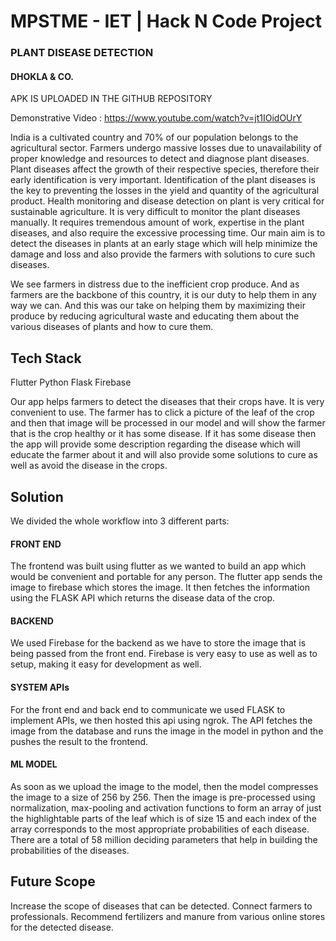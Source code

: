 # MPSTME - IET | Hack N Code Project 
### PLANT DISEASE DETECTION
#### DHOKLA & CO.

APK IS UPLOADED IN THE GITHUB REPOSITORY

Demonstrative Video : https://www.youtube.com/watch?v=jt1IOidOUrY

India is a cultivated country and 70% of our population belongs to the agricultural sector. Farmers undergo massive losses due to unavailability of proper knowledge and resources to detect and diagnose plant diseases. Plant diseases affect the growth of their respective species, therefore their early identification is very important. Identification of the plant diseases is the key to preventing the losses in the yield and quantity of the agricultural product. Health monitoring and disease detection on plant is very critical for sustainable agriculture. It is very difficult to monitor the plant diseases manually. It requires tremendous amount of work, expertise in the plant diseases, and also require the excessive processing time.
Our main aim is to detect the diseases in plants at an early stage which will help minimize the damage and loss and also provide the farmers with solutions to cure such diseases.

We see farmers in distress due to the inefficient crop produce. And as farmers are the backbone of this country, it is our duty to help them in any way we can. And this was our take on helping them by maximizing their produce by reducing agricultural waste and educating them about the various diseases of plants and how to cure them.

## Tech Stack

Flutter
Python
Flask
Firebase

Our app helps farmers to detect the diseases that their crops have. It is very convenient to use. The farmer has to click a picture of the leaf of the crop and then that image will be processed in our model and will show the farmer that is the crop healthy or it has some disease. If it has some disease then the app will provide some description regarding the disease which will educate the farmer about it and will also provide some solutions to cure as well as avoid the disease in the crops.

## Solution

We divided the whole workflow into 3 different parts:

#### FRONT END 
The frontend was built using flutter as we wanted to build an app which would be convenient and portable for any person. The flutter app sends the image to firebase which stores the image. It then fetches the information using the FLASK API which returns the disease data of the crop. <br>
#### BACKEND
We used Firebase for the backend as we have to store the image that is being passed from the front end. Firebase is very easy to use as well as to setup, making it easy for development as well.<br>
#### SYSTEM APIs
For the front end and back end to communicate we used FLASK to implement APIs, we then hosted this api using ngrok. The API fetches the image from the database and runs the image in the model in python and the pushes the result to the frontend.<br>
#### ML MODEL
As soon as we upload the image to the model, then the model compresses the image to a size of 256 by 256. Then the image is pre-processed using normalization, max-pooling and activation functions to form an array of just the highlightable parts of the leaf which is of size 15 and each index of the array corresponds to the most appropriate probabilities of each disease. There are a total of 58 million deciding parameters that help in building the probabilities of the diseases.


## Future Scope

Increase the scope of diseases that can be detected.
Connect farmers to professionals.
Recommend fertilizers and manure from various online stores for the detected disease.
